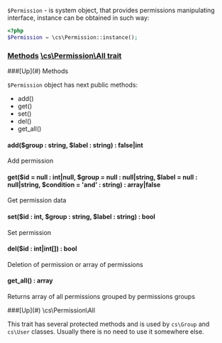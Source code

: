 `$Permission` - is system object, that provides permissions manipulating interface, instance can be obtained in such way:
```php
<?php
$Permission	= \cs\Permission::instance();
```

### [Methods](#methods) [\cs\Permission\All trait](#all-trait)

<a name="methods" />
###[Up](#) Methods

`$Permission` object has next public methods:
* add()
* get()
* set()
* del()
* get_all()

#### add($group : string, $label : string) : false|int
Add permission

#### get($id = null : int|null, $group = null : null|string, $label = null : null|string, $condition = 'and' : string) : array|false
Get permission data

#### set($id : int, $group : string, $label : string) : bool
Set permission

#### del($id : int|int[]) : bool
Deletion of permission or array of permissions

#### get_all() : array
Returns array of all permissions grouped by permissions groups

<a name="all-trait" />
###[Up](#) \cs\Permission\All

This trait has several protected methods and is used by `cs\Group` and `cs\User` classes. Usually there is no need to use it somewhere else.
